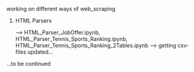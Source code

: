 working on different ways of web_scraping

1. HTML Parsers

    --> HTML_Parser_JobOffer.ipynb,
        HTML_Parser_Tennis_Sports_Ranking.ipynb,
        HTML_Parser_Tennis_Sports_Ranking_2Tables.ipynb --> getting csv-files updated... 

...to be continued
